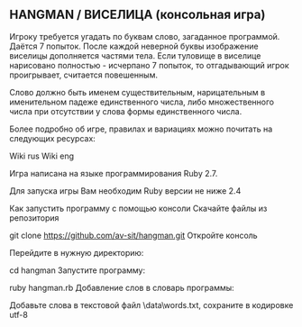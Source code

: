 ## HANGMAN / ВИСЕЛИЦА (консольная игра)
Игроку требуется угадать по буквам слово, загаданное программой. Даётся 7 попыток. После каждой неверной буквы изображение виселицы дополняется частями тела. Если туловище в виселице нарисовано полностью - исчерпано 7 попыток, то отгадывающий игрок проигрывает, считается повешенным.

Слово должно быть именем существительным, нарицательным в именительном падеже единственного числа, либо множественного числа при отсутствии у слова формы единственного числа.

Более подробно об игре, правилах и вариациях можно почитать на следующих ресурсах:

Wiki rus Wiki eng

Игра написана на языке программирования Ruby 2.7.

Для запуска игры Вам необходим Ruby версии не ниже 2.4

Как запустить программу с помощью консоли Скачайте файлы из репозитория

git clone https://github.com/av-sit/hangman.git
Откройте консоль

Перейдите в нужную директорию:

cd hangman
Запустите программу:

ruby hangman.rb
Добавление слов в словарь программы:

Добавьте слова в текстовой файл \data\words.txt, сохраните в кодировке utf-8

